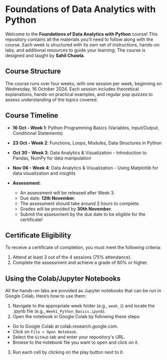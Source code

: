 # Foundations of Data Analytics with Python

Welcome to the **Foundations of Data Analytics with Python** course! This repository contains all the materials you'll need to follow along with the course. Each week is structured with its own set of instructions, hands-on labs, and additional resources to guide your learning. The course is designed and taught by **Sahil Chawla**.

## Course Structure
The course runs over four weeks, with one session per week, beginning on Wednesday, 16 October 2024. Each session includes theoretical explanations, hands-on practical examples, and regular pop quizzes to assess understanding of the topics covered.

## Course Timeline

- **16 Oct - Week 1**: Python Programming Basics (Variables, Input/Output, Conditional Statements)

- **23 Oct - Week 2**: Functions, Loops, Modules, Data Structures in Python
  
- **Oct 30 - Week 3**: Data Analytics & Visualization - Introduction to Pandas, NumPy for data manipulation

- **Nov 06 - Week 4**: Data Analytics & Visualization - Using Matplotlib for data visualization and insights

- **Assessment**:
  - An assessment will be released after Week 3.
  - Due date: **12th November**.
  - The assessment should take around 2 hours to complete.
  - Grades will be provided by **30th November**.
  - Submit the assessment by the due date to be eligible for the certificate!

## Certificate Eligibility
To receive a certificate of completion, you must meet the following criteria:
1. Attend at least 3 out of the 4 sessions (75% attendance).
2. Complete the assessment and achieve a grade of 80% or higher.

## Using the Colab/Jupyter Notebooks
All the hands-on labs are provided as Jupyter notebooks that can be run in Google Colab. Here’s how to use them:
1. Navigate to the appropriate week folder (e.g., `week_1`) and locate the .ipynb file (e.g., `Week1_Python_Basics.ipynb`).
2. Open the notebook in Google Colab by following these steps:
  - Go to Google Colab at colab.research.google.com.
  - Click on `File > Open Notebook`.
  - Select the `GitHub` tab and enter your repository's URL.
  - Browse to the notebook file you want to open and click on it.
3. Run each cell by clicking on the play button next to it.


